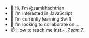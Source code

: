 - 👋 Hi, I’m @samkhachtrian
- 👀 I’m interested in JavaScript
- 🌱 I’m currently learning Swift
- 💞️ I’m looking to collaborate on ...
- 📫 How to reach me Inst.- _.7._sam_.7._
